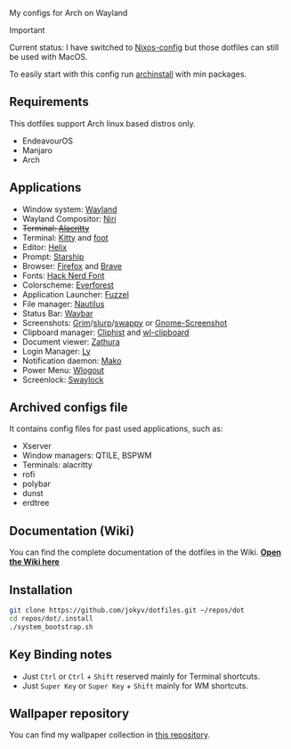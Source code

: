 My configs for Arch on Wayland

> [!IMPORTANT]
> Current status:
> I have switched to [Nixos-config](https://github.com/jokyv/nixos-config) but those dotfiles can still be used with MacOS.

To easily start with this config run [archinstall](https://wiki.archlinux.org/title/Archinstall) with min packages.

## Requirements

This dotfiles support Arch linux based distros only.

- EndeavourOS
- Manjaro
- Arch

## Applications

- Window system: [Wayland](https://wayland.freedesktop.org/)
- Wayland Compositor: [Niri](https://github.com/YaLTeR/niri)
- ~~Terminal: [Alacritty](https://github.com/alacritty/alacritty)~~
- Terminal: [Kitty](https://github.com/kovidgoyal/kitty) and [foot](https://codeberg.org/dnkl/foot)
- Editor: [Helix](https://github.com/helix-editor/helix)
- Prompt: [Starship](https://github.com/starship/starship)
- Browser: [Firefox](https://www.mozilla.org/en-US/firefox) and [Brave](https://github.com/brave/brave-browser)
- Fonts: [Hack Nerd Font](https://www.nerdfonts.com/)
- Colorscheme: [Everforest](https://github.com/sainnhe/everforest)
- Application Launcher: [Fuzzel](https://codeberg.org/dnkl/fuzzel)
- File manager: [Nautilus](https://gitlab.gnome.org/GNOME/nautilus)
- Status Bar: [Waybar](https://github.com/Alexays/Waybar)
- Screenshots: [Grim](https://github.com/emersion/grim)/[slurp](https://github.com/emersion/slurp)/[swappy](https://github.com/jtheoof/swappy) or [Gnome-Screenshot](https://gitlab.gnome.org/GNOME/gnome-screenshot)
- Clipboard manager: [Cliphist](https://github.com/sentriz/cliphist) and [wl-clipboard](https://github.com/bugaevc/wl-clipboard)
- Document viewer: [Zathura](https://github.com/pwmt/zathura)
- Login Manager: [Ly](https://github.com/fairyglade/ly)
- Notification daemon: [Mako](https://github.com/emersion/mako)
- Power Menu: [Wlogout](https://github.com/ArtsyMacaw/wlogout)
- Screenlock: [Swaylock](https://github.com/swaywm/swaylock)

## Archived configs file

It contains config files for past used applications, such as:

- Xserver
- Window managers: QTILE, BSPWM
- Terminals: alacritty
- rofi
- polybar
- dunst
- erdtree

## Documentation (Wiki)

You can find the complete documentation of the dotfiles in the Wiki. <b>[Open the Wiki here](https://github.com/jokyv/dotfiles/wiki)</b>

## Installation

```bash
git clone https://github.com/jokyv/dotfiles.git ~/repos/dot
cd repos/dot/.install
./system_bootstrap.sh
```

## Key Binding notes

- Just `Ctrl` or `Ctrl` + `Shift` reserved mainly for Terminal shortcuts.
- Just `Super Key` or `Super Key` + `Shift` mainly for WM shortcuts.

## Wallpaper repository

You can find my wallpaper collection in [this repository](https://github.com/jokyv/wallpapers).
